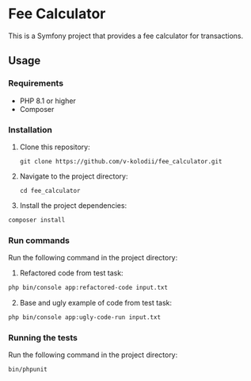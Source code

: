 Fee Calculator
=====================

This is a Symfony project that provides a fee calculator for transactions.

Usage
-----

### Requirements

*   PHP 8.1 or higher
*   Composer

### Installation

1.  Clone this repository:


    `git clone https://github.com/v-kolodii/fee_calculator.git`

2.  Navigate to the project directory:


    `cd fee_calculator`

3.  Install the project dependencies:


```bash
composer install
```

### Run commands

Run the following command in the project directory:

1.  Refactored code from test task:


```bash
php bin/console app:refactored-code input.txt
```

2.  Base and ugly example of code from test task:


```bash
php bin/console app:ugly-code-run input.txt
```


### Running the tests

Run the following command in the project directory:

```bash
bin/phpunit
```